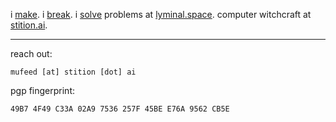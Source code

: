 i [make](https://www.mufeedvh.com/projects/). i [break](https://www.mufeedvh.com/about/). i [solve](https://lyminal.space/solve/) problems at [lyminal.space](https://lyminal.space/). computer witchcraft at [stition.ai](https://stition.ai).

----

reach out:

```
mufeed [at] stition [dot] ai
```

pgp fingerprint:

```
49B7 4F49 C33A 02A9 7536 257F 45BE E76A 9562 CB5E
```
